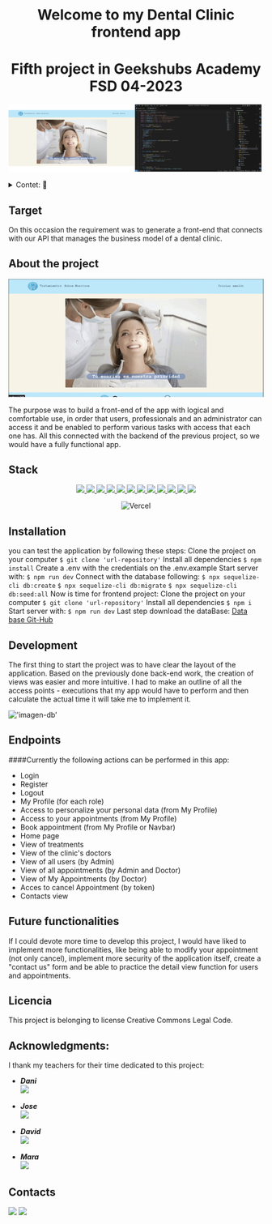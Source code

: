 <h1 align="center">Welcome to my Dental Clinic frontend app</h1>

<h1 align="center">Fifth project in Geekshubs Academy FSD 04-2023</h1>

!['imagen-db'](./src/img/vs-front.png)

<details>
  <summary>Contet: 📝</summary>
  <ol>
    <li><a href="#target">Target</a></li>
    <li><a href="#about-the-project">About the project</a></li>
    <li><a href="#stack">Stack</a></li>
    <li><a href="#installation">Installation</a></li>
    <li><a href="#development ">Project structure</a></li>
    <li><a href="#endpoints">Endpoints</a></li>
    <li><a href="#future-functionalities">Future functionalities</a></li>
    <li><a href="#license">License</a></li>
    <li><a href="#acknowledgments">Acknowledgments</a></li>
    <li><a href="#contacts">Contacts</a></li>
  </ol>
</details>

## Target
On this occasion the requirement was to generate a front-end that connects with
our API that manages the business model of a dental clinic.

## About the project
<p aling="center"><img src="./src/img/gifDentalClinic.gif"/></p>
The purpose was to build a front-end of the app
with logical and comfortable use, in order that users, professionals and an administrator can access it and be enabled to perform various tasks with access that each one has. All this connected with the backend of the previous project, so we would have a fully functional app.

## Stack
<div align="center">
<a href="https://www.reactjs.com/">
    <img src= "https://img.shields.io/badge/React-20232A?style=for-the-badge&logo=react&logoColor=61DAFB"/>
</a>
<a href="https://developer.mozilla.org/es/docs/Web/JavaScript">
    <img src= "https://img.shields.io/badge/javascipt-EFD81D?style=for-the-badge&logo=javascript&logoColor=black"/>
</a>
 <a href="https://redux.js.org/">
    <img src= "https://user-images.githubusercontent.com/121863208/227808568-89a147ae-a047-4b1c-8065-9de44bd9bcb2.svg"/>
</a>
<a href="https://react-bootstrap.github.io/">
    <img src= "https://user-images.githubusercontent.com/121863208/227808594-021a15ab-7e14-454b-b977-4a5ade8287ed.svg"/>
</a>
<a href="https://nodejs.org/en">
    <img src= "https://user-images.githubusercontent.com/121863208/227808607-7170e528-cc5d-4a04-a7ec-edfad90e2a1e.svg"/>
</a>
<a href="https://github.com/">
    <img src= "https://user-images.githubusercontent.com/121863208/227808612-8d3f0fee-99d9-45d8-8274-6584c9ac0b38.svg"/>
</a>
<a href="https://git-scm.com/downloads">
    <img src= "https://user-images.githubusercontent.com/121863208/227808620-cd6e5d5c-dd63-4a9d-b19d-0983807cae95.svg"/>
</a>
<a href="https://developer.mozilla.org/es/docs/Web/CSS">
    <img src= "https://user-images.githubusercontent.com/121863208/227808642-a8dcfecb-74b9-4796-8b2b-7bfe5cf1b4ba.svg"/>
</a>
<a href="https://nextjs.org/">
    <img src= "https://user-images.githubusercontent.com/121863208/227808660-c8b59b3d-34bd-446f-83e1-8157f5a09b98.svg"/>
</a>
<a href="https://expressjs.com/">
    <img src= "https://user-images.githubusercontent.com/121863208/227808665-1bf127e8-1ad3-4836-b42e-92bb5844a260.svg"/>
</a>
<a href="https://www.sequelize.org/">
    <img src= "https://img.shields.io/badge/sequelize-3C76C3?style=for-the-badge&logo=sequelize&logoColor=white"/>
</a>
<a href="https://www.npmjs.com/">
    <img src= "https://user-images.githubusercontent.com/121863208/227808650-2ae0204a-1c59-4789-bfa9-3f16b24b737d.svg"/>
</a>

![Vercel](http://therealsujitk-vercel-badge.vercel.app/?app=therealsujitk-vercel-badge&style=for-the-badge&logo=false) 
</div>

## Installation

you can test the application by following these steps:
 Clone the project on your computer
    ` $ git clone 'url-repository' `
 Install all dependencies
    ` $ npm install `
 Create a .env with the credentials on the .env.example
 Start server with:
   ``` $ npm run dev ```
 Connect with the database following:
    ``` $ npx sequelize-cli db:create ```
    ``` $ npx sequelize-cli db:migrate ```
    ``` $ npx sequelize-cli db:seed:all ```
Now is time for frontend project:
 Clone the project on your computer
    ` $ git clone 'url-repository' `
 Install all dependencies
    ` $ npm i `
 Start server with:
   ``` $ npm run dev ```
Last step download the dataBase:
[Data base Git-Hub](https://github.com/AnastasiaKosovets/ak-fsd-backend-dentalClinic)

## Development 

The first thing to start the project was to have clear the layout of the application. Based on the previously done back-end work, the creation of views was easier and more intuitive. I had to make an outline of all the access points - executions that my app would have to perform and then calculate the actual time it will take me to implement it.

!['imagen-db'](./src/img/start.jpg)


## Endpoints

####Currently the following actions can be performed in this app:
- Login
- Register
- Logout
- My Profile (for each role)
- Access to personalize your personal data (from My Profile)
- Access to your appointments (from My Profile)
- Book appointment (from My Profile or Navbar)
- Home page
- View of treatments
- View of the clinic's doctors
- View of all users (by Admin) 
- View of all appointments (by Admin and Doctor)
- View of My Appointments (by Doctor)
- Acces to cancel Appointment (by token)
- Contacts view

## Future functionalities

If I could devote more time to develop this project, I would have liked to implement more functionalities, like being able to modify your appointment (not only cancel), implement more security of the application itself, create a "contact us" form and be able to practice the detail view function for users and appointments.

## Licencia
This project is belonging to license Creative Commons Legal Code.
 

## Acknowledgments:

I thank my teachers for their time dedicated to this project:

- ***Dani***  
<a href="https://github.com/Datata" target="_blank"><img src="https://img.shields.io/badge/github-24292F?style=for-the-badge&logo=github&logoColor=blue" target="_blank"></a> 

- ***Jose***  
<a href="https://www.github.com/JoseMarin" target="_blank"><img src="https://img.shields.io/badge/github-24292F?style=for-the-badge&logo=github&logoColor=red" target="_blank"></a>

- ***David***  
<a href="https://www.github.com/Dave86dev" target="_blank"><img src="https://img.shields.io/badge/github-24292F?style=for-the-badge&logo=github&logoColor=white" target="_blank"></a>

- ***Mara***  
<a href="https://www.github.com/MaraScampini" target="_blank"><img src="https://img.shields.io/badge/github-24292F?style=for-the-badge&logo=github&logoColor=green" target="_blank"></a> 

## Contacts
<a href = "mailto:anastasiakosovets@gmail.com"><img src="https://img.shields.io/badge/Gmail-C6362C?style=for-the-badge&logo=gmail&logoColor=white" target="_blank"></a>
<a href="https://www.linkedin.com/in/anastasia-kosovets-00022917b/" target="_blank"><img src="https://img.shields.io/badge/-LinkedIn-%230077B5?style=for-the-badge&logo=linkedin&logoColor=white" target="_blank"></a> 
</p>